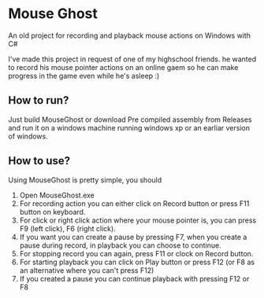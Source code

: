 # Mouse Ghost
An old project for recording and playback mouse actions on Windows with C#

I've made this project in request of one of my highschool friends. he wanted to record his mouse pointer actions on an online gaem so he can make progress in the game even while he's asleep :)

## How to run?
Just build MouseGhost or download Pre compiled assembly from Releases and run it on a windows machine running windows xp or an earliar version of windows.

## How to use?
Using MouseGhost is pretty simple, you should
  1. Open MouseGhost.exe
  2. For recording action you can either click on Record button or press F11 button on keyboard.
  3. For click or right click action where your mouse pointer is, you can press F9 (left click), F6 (right click).
  4. If you want you can create a pause by pressing F7, when you create a pause during record, in playback you can choose to continue.
  5. For stopping record you can again, press F11 or clock on Record button.
  6. For starting playback you can click on Play button or press F12 (or F8 as an alternative where you can't press F12)
  7. If you created a pause you can continue playback with pressing F12 or F8
